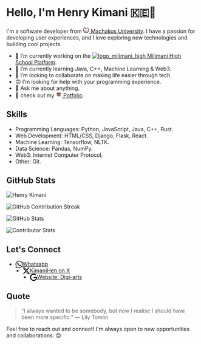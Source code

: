 # Hello, I'm Henry Kimani 🇰🇪👋

I'm a software developer from [<img alt="mksu_logo" width="16px" src="The-final-logo.png" /> Machakos University](https://mksu.ac.ke). I have a passion for developing user experiences, and I love exploring new technologies and building cool projects.


- 🔭 I’m currently working on the [<img  alt="logo_milimani_high" width="16px" src="IMG_5688-Edit.png" /> Milimani High School Platform](https://milimanihighschool.co.ke).
- 🌱 I’m currently learning Java, C++, Machine Learning & Web3.
- 👯 I’m looking to collaborate on making life easier through tech.
- 🙃 I’m looking for help with your programming experience.
- 💬 Ask me about anything.
- 👣 check out my [<img alt='hernry kimani' width='16px' src='henry.png' /> Potfolio](https://henry.milimanihighschool.co.ke).

## Skills

- Programming Languages: Python, JavaScript, Java, C++, Rust.
- Web Development: HTML/CSS, Django, Flask, React.
- Machine Learning: Tensorflow, NLTK.
- Data Science: Pandas, NumPy.
- Web3: Internet Computer Protocol.
- Other: Git.

## GitHub Stats

<a>
  <img src="https://github-contributor-stats.vercel.app/api?username=H3nryK&limit=5&theme=dark&combine_all_yearly_contributions=true" alt="Henry Kimani" />
</a>

![GitHub Contribution Streak](https://github-readme-streak-stats.herokuapp.com/?user=H3nryK&theme=dark&hide_border=false)

![GitHub Stats](https://github-readme-stats.vercel.app/api?username=H3nryK&show_icons=true&theme=dark)

![Contributor Stats](https://github-readme-stats.vercel.app/api/top-langs/?username=H3nryK&layout=compact&theme=dark)

## Let's Connect

- [<img align="left" alt="whatsapp" width="19px" src="whatsapp.svg" /> Whatsapp](https://wa.me/+2547057618424)
- [<img align="left" alt="x" width="19px" src="x.svg" /> KimaniHen on X](https://twitter.com/KimaniHen)
- [<img align="left" alt="google" width="19px" src="google.svg" /> Website: Digi-arts](https://henry.milimanihighschool.co.ke)

## Quote

> “I always wanted to be somebody, but now I realise I should have been more specific.” — Lily Tomlin
  
Feel free to reach out and connect! I'm always open to new opportunities and collaborations. 😊
